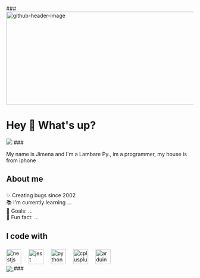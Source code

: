 ###<img width="945" height="250" alt="github-header-image" src="https://github.com/user-attachments/assets/77e60876-3977-493d-8f0a-796b04f77e53" />
<h1 align="left">Hey 👋 What's up?</h1>
<img src =https://media4.giphy.com/media/v1.Y2lkPTc5MGI3NjExbmllcHp6ZG90ZGZndHF6MTcwOWdnaHo4cG00NXYzMGNjNHFib3QzdSZlcD12MV9pbnRlcm5hbF9naWZfYnlfaWQmY3Q9Zw/92YG8KKSjYhMc/giphy.gif>
###

<p align="left">My name is Jimena and I'm a Lambare Py., im a programmer, my house is from iphone</p>




<h2 align="left">About me</h2>

###

<p align="left">✨ Creating bugs since 2002<br>📚 I'm currently learning ...<br>🎯 Goals: ...<br>🎲 Fun fact: ...</p>

###

<h2 align="left">I code with</h2>

###

<div align="left">
  <img src="https://cdn.jsdelivr.net/gh/devicons/devicon/icons/nestjs/nestjs-original.svg" height="40" alt="nestjs logo"  />
  <img width="12" />
  <img src="https://cdn.jsdelivr.net/gh/devicons/devicon/icons/jest/jest-plain.svg" height="40" alt="jest logo"  />
  <img width="12" />
  <img src="https://cdn.jsdelivr.net/gh/devicons/devicon/icons/python/python-original.svg" height="40" alt="python logo"  />
  <img width="12" />
  <img src="https://cdn.jsdelivr.net/gh/devicons/devicon/icons/cplusplus/cplusplus-original.svg" height="40" alt="cplusplus logo"  />
  <img width="12" />
  <img src="https://cdn.jsdelivr.net/gh/devicons/devicon/icons/arduino/arduino-original.svg" height="40" alt="arduino logo"  />
</div>

<a href="[https://github.com/MartinHeinz/MartinHeinz](https://github.com/351jimenavel/351jimenavel/edit/main/README.md)">
  <img align="center" src="https://github-readme-stats.vercel.app/api/top-langs/?username=351jimenavel&hide=java,html,tex&title_color=ffffff&text_color=c9cacc&icon_color=2bbc8a&bg_color=1d1f21&langs_count=3" />
</a>
###
